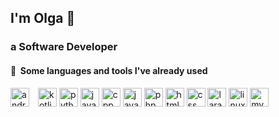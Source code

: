 ## I'm Olga 👋
### a Software Developer
<h4>  📌 &nbsp;Some languages and tools I've already used</h4>
<p align="left">
  <img src="https://cdn.jsdelivr.net/gh/devicons/devicon/icons/androidstudio/androidstudio-original.svg" alt="android studio" width="30" style="padding-right:10px;"/> 
  <img src="https://cdn.jsdelivr.net/gh/devicons/devicon/icons/kotlin/kotlin-original.svg" alt="kotlin" width="30"/>
  <img src="https://cdn.jsdelivr.net/gh/devicons/devicon/icons/python/python-original.svg" alt="python" width="30"/>
  <img src="https://cdn.jsdelivr.net/gh/devicons/devicon/icons/java/java-original.svg" alt="java" width="30"/>
  <img src="https://cdn.jsdelivr.net/gh/devicons/devicon/icons/cplusplus/cplusplus-plain.svg" alt="cpp" width="30"/>
  <img src="https://cdn.jsdelivr.net/gh/devicons/devicon/icons/javascript/javascript-original.svg" alt="javascript" width="30"/>
  <img src="https://cdn.jsdelivr.net/gh/devicons/devicon/icons/php/php-plain.svg" alt="php" width="30"/>
  <img src="https://cdn.jsdelivr.net/gh/devicons/devicon/icons/html5/html5-plain.svg" alt="html" width="30"/>
  <img src="https://cdn.jsdelivr.net/gh/devicons/devicon/icons/css3/css3-plain.svg" alt="css" width="30"/>
  <img src="https://cdn.jsdelivr.net/gh/devicons/devicon/icons/laravel/laravel-plain.svg" alt="laravel" width="30"/>
  <img src="https://cdn.jsdelivr.net/gh/devicons/devicon/icons/linux/linux-original.svg" alt="linux" width="30"/>
  <img src="https://cdn.jsdelivr.net/gh/devicons/devicon/icons/mysql/mysql-original.svg" alt="mysql" width="30"/>
</p>
